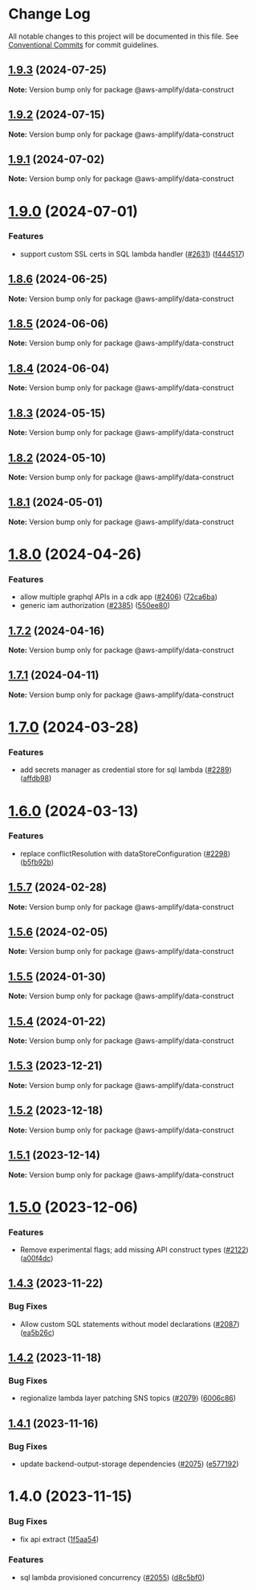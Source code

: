 # Change Log

All notable changes to this project will be documented in this file.
See [Conventional Commits](https://conventionalcommits.org) for commit guidelines.

## [1.9.3](https://github.com/aws-amplify/amplify-category-api/compare/@aws-amplify/data-construct@1.9.2...@aws-amplify/data-construct@1.9.3) (2024-07-25)

**Note:** Version bump only for package @aws-amplify/data-construct

## [1.9.2](https://github.com/aws-amplify/amplify-category-api/compare/@aws-amplify/data-construct@1.9.1...@aws-amplify/data-construct@1.9.2) (2024-07-15)

**Note:** Version bump only for package @aws-amplify/data-construct

## [1.9.1](https://github.com/aws-amplify/amplify-category-api/compare/@aws-amplify/data-construct@1.9.0...@aws-amplify/data-construct@1.9.1) (2024-07-02)

**Note:** Version bump only for package @aws-amplify/data-construct

# [1.9.0](https://github.com/aws-amplify/amplify-category-api/compare/@aws-amplify/data-construct@1.8.6...@aws-amplify/data-construct@1.9.0) (2024-07-01)

### Features

- support custom SSL certs in SQL lambda handler ([#2631](https://github.com/aws-amplify/amplify-category-api/issues/2631)) ([f444517](https://github.com/aws-amplify/amplify-category-api/commit/f444517f2deebdb16dcc16257ed083ead4af9c9b))

## [1.8.6](https://github.com/aws-amplify/amplify-category-api/compare/@aws-amplify/data-construct@1.8.5...@aws-amplify/data-construct@1.8.6) (2024-06-25)

**Note:** Version bump only for package @aws-amplify/data-construct

## [1.8.5](https://github.com/aws-amplify/amplify-category-api/compare/@aws-amplify/data-construct@1.8.4...@aws-amplify/data-construct@1.8.5) (2024-06-06)

**Note:** Version bump only for package @aws-amplify/data-construct

## [1.8.4](https://github.com/aws-amplify/amplify-category-api/compare/@aws-amplify/data-construct@1.8.3...@aws-amplify/data-construct@1.8.4) (2024-06-04)

**Note:** Version bump only for package @aws-amplify/data-construct

## [1.8.3](https://github.com/aws-amplify/amplify-category-api/compare/@aws-amplify/data-construct@1.8.2...@aws-amplify/data-construct@1.8.3) (2024-05-15)

**Note:** Version bump only for package @aws-amplify/data-construct

## [1.8.2](https://github.com/aws-amplify/amplify-category-api/compare/@aws-amplify/data-construct@1.8.1...@aws-amplify/data-construct@1.8.2) (2024-05-10)

**Note:** Version bump only for package @aws-amplify/data-construct

## [1.8.1](https://github.com/aws-amplify/amplify-category-api/compare/@aws-amplify/data-construct@1.8.0...@aws-amplify/data-construct@1.8.1) (2024-05-01)

**Note:** Version bump only for package @aws-amplify/data-construct

# [1.8.0](https://github.com/aws-amplify/amplify-category-api/compare/@aws-amplify/data-construct@1.7.2...@aws-amplify/data-construct@1.8.0) (2024-04-26)

### Features

- allow multiple graphql APIs in a cdk app ([#2406](https://github.com/aws-amplify/amplify-category-api/issues/2406)) ([72ca6ba](https://github.com/aws-amplify/amplify-category-api/commit/72ca6ba7243d1f267d38be76e43d623d16608c14))
- generic iam authorization ([#2385](https://github.com/aws-amplify/amplify-category-api/issues/2385)) ([550ee80](https://github.com/aws-amplify/amplify-category-api/commit/550ee803275817d25447ff1400d55eb1ad4cd0c2))

## [1.7.2](https://github.com/aws-amplify/amplify-category-api/compare/@aws-amplify/data-construct@1.7.1...@aws-amplify/data-construct@1.7.2) (2024-04-16)

**Note:** Version bump only for package @aws-amplify/data-construct

## [1.7.1](https://github.com/aws-amplify/amplify-category-api/compare/@aws-amplify/data-construct@1.7.0...@aws-amplify/data-construct@1.7.1) (2024-04-11)

**Note:** Version bump only for package @aws-amplify/data-construct

# [1.7.0](https://github.com/aws-amplify/amplify-category-api/compare/@aws-amplify/data-construct@1.6.0...@aws-amplify/data-construct@1.7.0) (2024-03-28)

### Features

- add secrets manager as credential store for sql lambda ([#2289](https://github.com/aws-amplify/amplify-category-api/issues/2289)) ([affdb98](https://github.com/aws-amplify/amplify-category-api/commit/affdb988b499591c3a96608f772b637ddd8c3a0c))

# [1.6.0](https://github.com/aws-amplify/amplify-category-api/compare/@aws-amplify/data-construct@1.5.7...@aws-amplify/data-construct@1.6.0) (2024-03-13)

### Features

- replace conflictResolution with dataStoreConfiguration ([#2298](https://github.com/aws-amplify/amplify-category-api/issues/2298)) ([b5fb92b](https://github.com/aws-amplify/amplify-category-api/commit/b5fb92b5ae5b9eab3acfa44f7977d9159116c6f9))

## [1.5.7](https://github.com/aws-amplify/amplify-category-api/compare/@aws-amplify/data-construct@1.5.6...@aws-amplify/data-construct@1.5.7) (2024-02-28)

**Note:** Version bump only for package @aws-amplify/data-construct

## [1.5.6](https://github.com/aws-amplify/amplify-category-api/compare/@aws-amplify/data-construct@1.5.5...@aws-amplify/data-construct@1.5.6) (2024-02-05)

**Note:** Version bump only for package @aws-amplify/data-construct

## [1.5.5](https://github.com/aws-amplify/amplify-category-api/compare/@aws-amplify/data-construct@1.5.4...@aws-amplify/data-construct@1.5.5) (2024-01-30)

**Note:** Version bump only for package @aws-amplify/data-construct

## [1.5.4](https://github.com/aws-amplify/amplify-category-api/compare/@aws-amplify/data-construct@1.5.3...@aws-amplify/data-construct@1.5.4) (2024-01-22)

**Note:** Version bump only for package @aws-amplify/data-construct

## [1.5.3](https://github.com/aws-amplify/amplify-category-api/compare/@aws-amplify/data-construct@1.5.2...@aws-amplify/data-construct@1.5.3) (2023-12-21)

**Note:** Version bump only for package @aws-amplify/data-construct

## [1.5.2](https://github.com/aws-amplify/amplify-category-api/compare/@aws-amplify/data-construct@1.5.1...@aws-amplify/data-construct@1.5.2) (2023-12-18)

**Note:** Version bump only for package @aws-amplify/data-construct

## [1.5.1](https://github.com/aws-amplify/amplify-category-api/compare/@aws-amplify/data-construct@1.5.0...@aws-amplify/data-construct@1.5.1) (2023-12-14)

**Note:** Version bump only for package @aws-amplify/data-construct

# [1.5.0](https://github.com/aws-amplify/amplify-category-api/compare/@aws-amplify/data-construct@1.4.3...@aws-amplify/data-construct@1.5.0) (2023-12-06)

### Features

- Remove experimental flags; add missing API construct types ([#2122](https://github.com/aws-amplify/amplify-category-api/issues/2122)) ([a00f4dc](https://github.com/aws-amplify/amplify-category-api/commit/a00f4dcb807871c68ae18b17dbe81bcf5a7a2823))

## [1.4.3](https://github.com/aws-amplify/amplify-category-api/compare/@aws-amplify/data-construct@1.4.2...@aws-amplify/data-construct@1.4.3) (2023-11-22)

### Bug Fixes

- Allow custom SQL statements without model declarations ([#2087](https://github.com/aws-amplify/amplify-category-api/issues/2087)) ([ea5b26c](https://github.com/aws-amplify/amplify-category-api/commit/ea5b26cd554f5c74b6431cbad6ccf60ab556478f))

## [1.4.2](https://github.com/aws-amplify/amplify-category-api/compare/@aws-amplify/data-construct@1.4.1...@aws-amplify/data-construct@1.4.2) (2023-11-18)

### Bug Fixes

- regionalize lambda layer patching SNS topics ([#2079](https://github.com/aws-amplify/amplify-category-api/issues/2079)) ([6006c86](https://github.com/aws-amplify/amplify-category-api/commit/6006c86cd4ee624b24c184fab523fcdcdb38be63))

## [1.4.1](https://github.com/aws-amplify/amplify-category-api/compare/@aws-amplify/data-construct@1.4.0...@aws-amplify/data-construct@1.4.1) (2023-11-16)

### Bug Fixes

- update backend-output-storage dependencies ([#2075](https://github.com/aws-amplify/amplify-category-api/issues/2075)) ([e577192](https://github.com/aws-amplify/amplify-category-api/commit/e577192c9cd86b8aa913be22dcda98637a8e1d2d))

# 1.4.0 (2023-11-15)

### Bug Fixes

- fix api extract ([1f5aa54](https://github.com/aws-amplify/amplify-category-api/commit/1f5aa542150d62df0bd71df7c4586df44cfc3349))

### Features

- sql lambda provisioned concurrency ([#2055](https://github.com/aws-amplify/amplify-category-api/issues/2055)) ([d8c5bf0](https://github.com/aws-amplify/amplify-category-api/commit/d8c5bf0b7df3cdd1ad499380d24fe49a61acbc7e))

